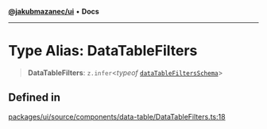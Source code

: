 [**@jakubmazanec/ui**](../README.md) • **Docs**

---

# Type Alias: DataTableFilters

> **DataTableFilters**: `z.infer`\<_typeof_
> [`dataTableFiltersSchema`](../variables/dataTableFiltersSchema.md)\>

## Defined in

[packages/ui/source/components/data-table/DataTableFilters.ts:18](https://github.com/jakubmazanec/tools/blob/d628f137f5fc7b1bea261e1e59d468d8339ed884/packages/ui/source/components/data-table/DataTableFilters.ts#L18)
